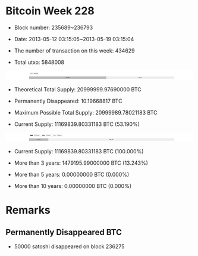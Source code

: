 # Bitcoin Week 228

- Block number: 235689~236793

- Date: 2013-05-12 03:15:05~2013-05-19 03:15:04

- The number of transaction on this week: 434629

- Total utxo: 5848008

![](../images/mined_week228.png)

- Theoretical Total Supply: 20999999.97690000 BTC

- Permanently Disappeared: 10.19668817 BTC

- Maximum Possible Total Supply: 20999989.78021183 BTC

- Current Supply: 11169839.80331183 BTC (53.190%)

![](../images/year_week228.png)


- Current Supply: 11169839.80331183 BTC (100.000%)

- More than 3 years: 1479195.99000000 BTC (13.243%)

- More than 5 years: 0.00000000 BTC (0.000%)

- More than 10 years: 0.00000000 BTC (0.000%)

# Remarks

## Permanently Disappeared BTC

- 50000 satoshi disappeared on block 236275

